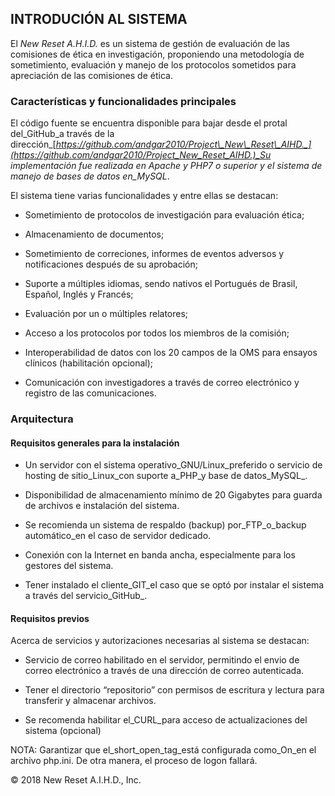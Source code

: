 ## INTRODUCIÓN AL SISTEMA

El _New Reset A.H.I.D._ es un sistema de gestión de evaluación de las comisiones de ética en investigación, proponiendo una metodología de sometimiento, evaluación y manejo de los protocolos sometidos para apreciación de las comisiones de ética.

### Características y funcionalidades principales

El código fuente se encuentra disponible para bajar desde el protal del_GitHub\_a través de la dirección_[_https://github.com/andgar2010/Project\_New\_Reset\_AIHD._](https://github.com/andgar2010/Project_New_Reset_AIHD.)_Su implementación fue realizada en *Apache* y *PHP7* o superior y el sistema de manejo de bases de datos en\_MySQL_.

El sistema tiene varias funcionalidades y entre ellas se destacan:

* Sometimiento de protocolos de investigación para evaluación ética;

* Almacenamiento de documentos;

* Sometimiento de correciones, informes de eventos adversos y notificaciones después de su aprobación;

* Suporte a múltiples idiomas, sendo nativos el Portugués de Brasil, Español, Inglés y Francés;

* Evaluación por un o múltiples relatores;

* Acceso a los protocolos por todos los miembros de la comisión;

* Interoperabilidad de datos con los 20 campos de la OMS para ensayos clínicos \(habilitación opcional\);

* Comunicación con investigadores a través de correo electrónico y registro de las comunicaciones.

### Arquitectura

#### Requisitos generales para la instalación

* Un servidor con el sistema operativo_GNU/Linux\_preferido o servicio de hosting de sitio\_Linux\_con suporte a\_PHP\_y base de datos\_MySQL_.

* Disponibilidad de almacenamiento mínimo de 20 Gigabytes para guarda de archivos e instalación del sistema.

* Se recomienda un sistema de respaldo \(backup\) por\_FTP\_o\_backup automático\_en el caso de servidor dedicado.

* Conexión con la Internet en banda ancha, especialmente para los gestores del sistema.

* Tener instalado el cliente_GIT\_el caso que se optó por instalar el sistema a través del servicio\_GitHub_.

#### Requisitos previos

Acerca de servicios y autorizaciones necesarias al sistema se destacan:

* Servicio de correo habilitado en el servidor, permitindo el envio de correo electrónico a través de una dirección de correo autenticada.

* Tener el directorio “repositorio” con permisos de escritura y lectura para transferir y almacenar archivos.

* Se recomenda habilitar el\_CURL\_para acceso de actualizaciones del sistema \(opcional\)

NOTA: Garantizar que el\_short\_open\_tag\_está configurada como\_On\_en el archivo php.ini. De otra manera, el proceso de logon fallará.



© 2018 New Reset A.I.H.D., Inc.

